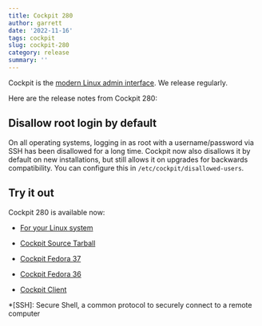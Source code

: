 ```yaml
---
title: Cockpit 280
author: garrett
date: '2022-11-16'
tags: cockpit
slug: cockpit-280
category: release
summary: ''
---
```


Cockpit is the [modern Linux admin interface](https://cockpit-project.org/).
We release regularly.

Here are the release notes from Cockpit 280:


## Disallow root login by default
On all operating systems, logging in as root with a username/password via SSH has been disallowed for a long time. Cockpit now also disallows it by default on new installations, but still allows it on upgrades for backwards compatibility. You can configure this in `/etc/cockpit/disallowed-users`.


## Try it out

Cockpit 280 is available now:

* [For your Linux system](https://cockpit-project.org/running.html)

* [Cockpit Source Tarball](https://github.com/cockpit-project/cockpit/releases/tag/280)
* [Cockpit Fedora 37](https://bodhi.fedoraproject.org/updates/?releases=F37&packages=cockpit)
* [Cockpit Fedora 36](https://bodhi.fedoraproject.org/updates/?releases=F36&packages=cockpit)
* [Cockpit Client](https://flathub.org/apps/details/org.cockpit_project.CockpitClient)

*[SSH]: Secure Shell, a common protocol to securely connect to a remote computer